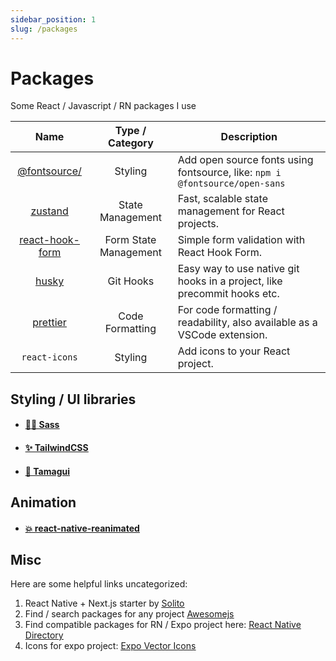 ```yaml
---
sidebar_position: 1
slug: /packages
---
```


# Packages

Some React / Javascript / RN packages I use

|                                     Name                                     |    Type / Category    | Description                                                                            |
| :--------------------------------------------------------------------------: | :-------------------: | -------------------------------------------------------------------------------------- |
|  <u>[@fontsource/](https://fontsource.org/docs/getting-started/install)</u>  |        Styling        | Add open source fonts using fontsource, like: <code>npm i @fontsource/open-sans</code> |
| <u>[zustand](https://docs.pmnd.rs/zustand/getting-started/introduction) </u> |   State Management    | Fast, scalable state management for React projects.                                    |
|      <u>[react-hook-form](https://react-hook-form.com/get-started)</u>       | Form State Management | Simple form validation with React Hook Form.                                           |
|      <u>[husky](https://typicode.github.io/husky/get-started.html)</u>       |       Git Hooks       | Easy way to use native git hooks in a project, like precommit hooks etc.               |
|                   <u>[prettier](https://prettier.io/)</u>                    |    Code Formatting    | For code formatting / readability, also available as a VSCode extension.               |
|                           <code>react-icons</code>                           |        Styling        | Add icons to your React project.                                                       |

## Styling / UI libraries

- <u><h4>[💅🏻 Sass](https://www.npmjs.com/package/sass)</h4></u>
- <u><h4>[✨ TailwindCSS](https://tailwindcss.com/)</h4></u>
- <u><h4>[🐣 Tamagui](https://tamagui.dev/)</h4></u>

## Animation

- <u><h4>[💥 react-native-reanimated](https://www.npmjs.com/package/react-native-reanimated)</h4></u>

## Misc

Here are some helpful links uncategorized:

1. React Native + Next.js starter by <u>[Solito](https://solito.dev/)</u>
2. Find / search packages for any project <u>[Awesomejs](https://awesomejs.dev/)</u>
3. Find compatible packages for RN / Expo project here: <u>[React Native Directory](https://reactnative.directory/)</u>
4. Icons for expo project: <u>[Expo Vector Icons](https://www.npmjs.com/package/@expo/vector-icons)</u>
